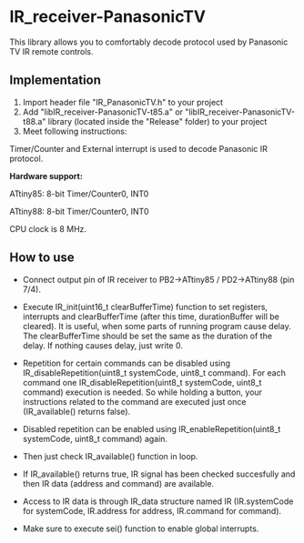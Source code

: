 # IR_receiver-PanasonicTV

This library allows you to comfortably decode protocol used by Panasonic TV IR remote controls.

## Implementation
  1. Import header file "IR_PanasonicTV.h" to your project
  2. Add "libIR_receiver-PanasonicTV-t85.a" or "libIR_receiver-PanasonicTV-t88.a" library (located inside the "Release" folder) to your project
  3. Meet following instructions:

Timer/Counter and External interrupt is used to decode Panasonic IR protocol.

**Hardware support:**

ATtiny85: 8-bit Timer/Counter0, INT0

ATtiny88: 8-bit Timer/Counter0, INT0

CPU clock is 8 MHz.

## How to use

- Connect output pin of IR receiver to PB2->ATtiny85 / PD2->ATtiny88 (pin 7/4).

- Execute IR_init(uint16_t clearBufferTime) function to set registers, interrupts and clearBufferTime (after this time, durationBuffer will be cleared). It is useful, when some parts of running program cause delay. The clearBufferTime should be set the same as the duration of the delay. If nothing causes delay, just write 0.

- Repetition for certain commands can be disabled using IR_disableRepetition(uint8_t systemCode, uint8_t command). For each command one IR_disableRepetition(uint8_t systemCode, uint8_t command) execution is needed. So while holding a button, your instructions related to the command are executed just once (IR_available() returns false).

- Disabled repetition can be enabled using IR_enableRepetition(uint8_t systemCode, uint8_t command) again.

- Then just check IR_available() function in loop.

- If IR_available() returns true, IR signal has been checked succesfully and then IR data (address and command) are available.

- Access to IR data is through IR_data structure named IR (IR.systemCode for systemCode, IR.address for address, IR.command for command).

- Make sure to execute sei() function to enable global interrupts.
